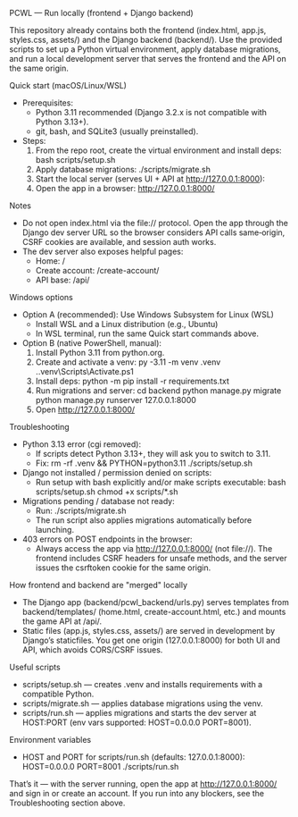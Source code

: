 PCWL — Run locally (frontend + Django backend)

This repository already contains both the frontend (index.html, app.js, styles.css, assets/) and the Django backend (backend/). Use the provided scripts to set up a Python virtual environment, apply database migrations, and run a local development server that serves the frontend and the API on the same origin.

Quick start (macOS/Linux/WSL)
- Prerequisites:
  - Python 3.11 recommended (Django 3.2.x is not compatible with Python 3.13+).
  - git, bash, and SQLite3 (usually preinstalled).
- Steps:
  1) From the repo root, create the virtual environment and install deps:
     bash scripts/setup.sh
  2) Apply database migrations:
     ./scripts/migrate.sh
  3) Start the local server (serves UI + API at http://127.0.0.1:8000):
  4) Open the app in a browser:
     http://127.0.0.1:8000/

Notes
- Do not open index.html via the file:// protocol. Open the app through the Django dev server URL so the browser considers API calls same‑origin, CSRF cookies are available, and session auth works.
- The dev server also exposes helpful pages:
  - Home: /
  - Create account: /create-account/
  - API base: /api/

Windows options
- Option A (recommended): Use Windows Subsystem for Linux (WSL)
  - Install WSL and a Linux distribution (e.g., Ubuntu)
  - In WSL terminal, run the same Quick start commands above.
- Option B (native PowerShell, manual):
  1) Install Python 3.11 from python.org.
  2) Create and activate a venv:
     py -3.11 -m venv .venv
     .\.venv\Scripts\Activate.ps1
  3) Install deps:
     python -m pip install -r requirements.txt
  4) Run migrations and server:
     cd backend
     python manage.py migrate
     python manage.py runserver 127.0.0.1:8000
  5) Open http://127.0.0.1:8000/

Troubleshooting
- Python 3.13 error (cgi removed):
  - If scripts detect Python 3.13+, they will ask you to switch to 3.11.
  - Fix:
    rm -rf .venv && PYTHON=python3.11 ./scripts/setup.sh
- Django not installed / permission denied on scripts:
  - Run setup with bash explicitly and/or make scripts executable:
    bash scripts/setup.sh
    chmod +x scripts/*.sh
- Migrations pending / database not ready:
  - Run:
    ./scripts/migrate.sh
  - The run script also applies migrations automatically before launching.
- 403 errors on POST endpoints in the browser:
  - Always access the app via http://127.0.0.1:8000/ (not file://). The frontend includes CSRF headers for unsafe methods, and the server issues the csrftoken cookie for the same origin.

How frontend and backend are "merged" locally
- The Django app (backend/pcwl_backend/urls.py) serves templates from backend/templates/ (home.html, create-account.html, etc.) and mounts the game API at /api/.
- Static files (app.js, styles.css, assets/) are served in development by Django’s staticfiles. You get one origin (127.0.0.1:8000) for both UI and API, which avoids CORS/CSRF issues.

Useful scripts
- scripts/setup.sh — creates .venv and installs requirements with a compatible Python.
- scripts/migrate.sh — applies database migrations using the venv.
- scripts/run.sh — applies migrations and starts the dev server at HOST:PORT (env vars supported: HOST=0.0.0.0 PORT=8001).

Environment variables
- HOST and PORT for scripts/run.sh (defaults: 127.0.0.1:8000):
  HOST=0.0.0.0 PORT=8001 ./scripts/run.sh

That’s it — with the server running, open the app at http://127.0.0.1:8000/ and sign in or create an account. If you run into any blockers, see the Troubleshooting section above.